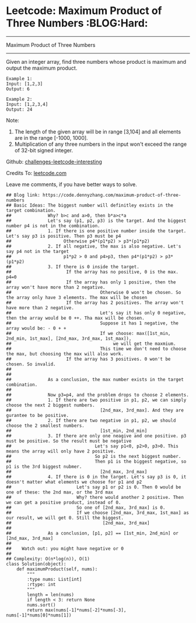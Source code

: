 # Leetcode: Maximum Product of Three Numbers     :BLOG:Hard:


---

Maximum Product of Three Numbers  

---

Given an integer array, find three numbers whose product is maximum and output the maximum product.  

    Example 1:
    Input: [1,2,3]
    Output: 6

    Example 2:
    Input: [1,2,3,4]
    Output: 24

Note:  
1.  The length of the given array will be in range [3,104] and all elements are in the range [-1000, 1000].
2.  Multiplication of any three numbers in the input won't exceed the range of 32-bit signed integer.

Github: [challenges-leetcode-interesting](https://github.com/DennyZhang/challenges-leetcode-interesting/tree/master/maximum-product-of-three-numbers)  

Credits To: [leetcode.com](https://leetcode.com/problems/maximum-product-of-three-numbers/description/)  

Leave me comments, if you have better ways to solve.  

    ## Blog link: https://code.dennyzhang.com/maximum-product-of-three-numbers
    ## Basic Ideas: The biggest number will definitley exists in the target combination.
    ##              Why? b>c and a>0, then b*a>c*a
    ##              Let's say (p1, p2, p3) is the target. And the biggest number p4 is not in the combination.
    ##              1. If there is one positive number inside the target. Let's say p3 is positive. Then p3 must be p4
    ##                    Otherwise p4*(p1*p2) > p3*(p1*p2)
    ##              2. If all negative, the max is also negative. Let's say p4 not in the target
    ##                    p1*p2 > 0 and p4>p3, then p4*(p1*p2) > p3*(p1*p2)
    ##              3. If there is 0 inside the target. 
    ##                     If the array has no positive, 0 is the max. p4=0
    ##                     If the array has only 1 positive, then the array won't have more than 2 negative.
    ##                                  Otherwise 0 won't be chosen. So the array only have 3 elements. The max will be chosen
    ##                     If the array has 2 positives. The array won't have more than 2 negative.
    ##                                  Let's say it has only 0 negative, then the array would be 0 ++. Tha max will be chosen.
    ##                                  Suppose it has 1 negative, the array would be: - 0 + +
    ##                                  If we choose: max([1st_min, 2nd_min, 1st_max], [2nd_max, 3rd_max, 1st_max]), 
    ##                                       we will get the maxmium. 
    ##                                  This time we don't need to choose the max, but choosing the max will also work.
    ##                     If the array has 3 positives. 0 won't be chosen. So invalid.
    ##
    ##
    ##              As a conclusion, the max number exists in the target combination.
    ##
    ##              Now p3=p4, and the problem drops to choose 2 elements.
    ##              1. If there are two positive in p1, p2, we can simply choose the next 2 biggest numbers. 
    ##                                  [2nd_max, 3rd_max]. And they are gurantee to be positive.
    ##              2. If there are two negative in p1, p2, we should choose the 2 smallest numbers.
    ##                                  [1st_min, 2nd_min]
    ##              3. If there are only one neagive and one positive. p3 must be positive. So the result must be negative
    ##                                Let's say p1<0, p2>0, p3>0. This means the array will only have 2 positive.
    ##                                So p2 is the next biggest number. 
    ##                                Then p1 is the biggest negative, so p1 is the 3rd biggest nubmer.
    ##                                  [2nd_max, 3rd_max]
    ##              4. If there is 0 in the target. Let's say p3 is 0, it doesn't matter what elements we choose for p1 and p2
    ##                         Let's say p1 or p2 is 0. Then 0 would be one of these: the 2nd max, or the 3rd max
    ##                         Why? there would another 2 positive. Then we can get a positive product, instead of 0.
    ##                         So one of [2nd_max, 3rd_max] is 0. 
    ##                         If we choose [2nd_max, 3rd_max, 1st_max] as our result, we will get 0. Still the biggest.
    ##                                   [2nd_max, 3rd_max]
    ##
    ##              As a conclusion, [p1, p2] == [1st_min, 2nd_min] or [2nd_max, 3rd_max]
    ##
    ##    Watch out: you might have negative or 0  
    ##
    ## Complexity: O(n*log(n)), O(1)
    class Solution(object):
        def maximumProduct(self, nums):
            """
            :type nums: List[int]
            :rtype: int
            """
            length = len(nums)
            if length < 3: return None
            nums.sort()
            return max(nums[-1]*nums[-2]*nums[-3], nums[-1]*nums[0]*nums[1])